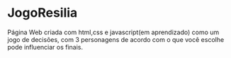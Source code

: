 # JogoResilia

Página Web criada com html,css e javascript(em aprendizado) como um jogo de decisões, 
com 3 personagens de acordo com o que você escolhe pode influenciar os finais.
